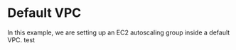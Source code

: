 # Default VPC

In this example, we are setting up an EC2 autoscaling group inside a default VPC. test
